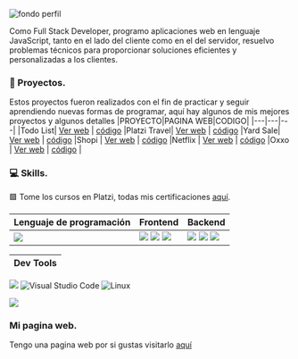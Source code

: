 ![fondo perfil ](https://github.com/jesusvittee/jesusvittee/assets/127768350/e593c932-934f-45db-aa1d-a372eb502290)

Como Full Stack Developer, programo aplicaciones web en lenguaje JavaScript, tanto en el lado del cliente como en el del servidor, resuelvo problemas técnicos para proporcionar soluciones eficientes y personalizadas a los clientes.

###  🚀 Proyectos.
Estos proyectos fueron realizados con el fin de practicar y seguir aprendiendo nuevas formas de programar, aquí hay algunos de mis mejores proyectos y algunos detalles 
|PROYECTO|PAGINA WEB|CODIGO|
|---|---|---|
|Todo List| [Ver web](https://jesusvittee.github.io/todo-list-react/) | [código](https://github.com/jesusvittee/todo-list-react) 
|Platzi Travel| [Ver web](https://jesusvittee.github.io/platzi-travel/public/) | [código](https://github.com/jesusvittee/platzi-travel) 
|Yard Sale| [Ver web](https://jesusvittee.github.io/Yard-sale/) | [código](https://github.com/jesusvittee/Yard-sale) 
|Shopi | [Ver web](https://jesusvittee.github.io/shopi/) | [código](https://github.com/jesusvittee/shopi)
|Netflix | [Ver web](https://jesusvittee.github.io/Netflix/) | [código](https://github.com/jesusvittee/Netflix) 
|Oxxo | [Ver web](https://jesusvittee.github.io/oxxo/) | [código](https://github.com/jesusvittee/oxxo) |
 



###  💻 Skills.
🟩 Tome los cursos en Platzi, 
todas mis certificaciones [aquí](https://platzi.com/p/jesusvittee/).

|Lenguaje de programación|Frontend|Backend|
|---|---|---|
|<img src="https://img.shields.io/badge/JavaScript-323330?style=for-the-badge&logo=javascript&logoColor=F7DF1E"/>| <img src="https://img.shields.io/badge/Tailwind_CSS-38B2AC?style=for-the-badge&logo=tailwind-css&logoColor=white"/> <img src="https://img.shields.io/badge/HTML5-E34F26?style=for-the-badge&logo=html5&logoColor=white"/> <img src="https://img.shields.io/badge/CSS3-1572B6?style=for-the-badge&logo=css3&logoColor=white"/> |<img src="https://img.shields.io/badge/Node.js-339933?style=for-the-badge&logo=nodedotjs&logoColor=white" />  <img src="https://img.shields.io/badge/Vite-20232A?style=for-the-badge&logo=Vite&logoColor=#f3b2f3" /> <img src="https://img.shields.io/badge/React-20232A?style=for-the-badge&logo=react&logoColor=61DAFB"/>  |

|Dev Tools|
|---|
<img src="https://img.shields.io/badge/GIT-E44C30?style=for-the-badge&logo=git&logoColor=white"/> ![Visual Studio Code](https://img.shields.io/badge/Visual%20Studio%20Code-0078d7.svg?style=for-the-badge&logo=visual-studio-code&logoColor=white) ![Linux](https://img.shields.io/badge/Linux-FCC624?style=for-the-badge&logo=linux&logoColor=black)

<img src="https://img.shields.io/badge/GITHUB-E44C30?style=for-the-badge&logo=git&logoColor=white"/>

### Mi pagina web.
Tengo una pagina web por si gustas visitarlo [aquí](https://jesusvite.com/)
